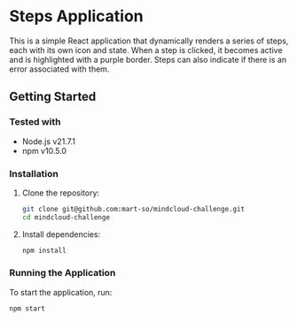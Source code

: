 # Steps Application

This is a simple React application that dynamically renders a series of steps, each with its own icon and state. When a step is clicked, it becomes active and is highlighted with a purple border. Steps can also indicate if there is an error associated with them.

## Getting Started

### Tested with

- Node.js v21.7.1
- npm v10.5.0

### Installation

1. Clone the repository:
    ```sh
    git clone git@github.com:mart-so/mindcloud-challenge.git
    cd mindcloud-challenge
    ```

2. Install dependencies:
    ```sh
    npm install
    ```

### Running the Application

To start the application, run:

```sh
npm start
